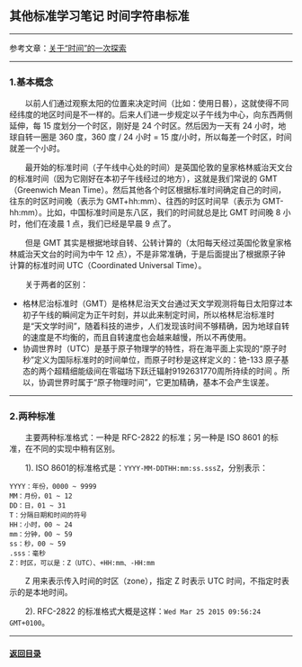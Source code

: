 ## 其他标准学习笔记 时间字符串标准
---

参考文章：[关于“时间”的一次探索](https://segmentfault.com/a/1190000004292140)

---
### 1.基本概念

&emsp;&emsp;以前人们通过观察太阳的位置来决定时间（比如：使用日晷），这就使得不同经纬度的地区时间是不一样的。后来人们进一步规定以子午线为中心，向东西两侧延伸，每 15 度划分一个时区，刚好是 24 个时区。然后因为一天有 24 小时，地球自转一圈是 360 度，360 度 / 24 小时 = 15 度/小时，所以每差一个时区，时间就差一个小时。

&emsp;&emsp;最开始的标准时间（子午线中心处的时间）是英国伦敦的皇家格林威治天文台的标准时间（因为它刚好在本初子午线经过的地方），这就是我们常说的 GMT（Greenwich Mean Time）。然后其他各个时区根据标准时间确定自己的时间，往东的时区时间晚（表示为 GMT+hh:mm）、往西的时区时间早（表示为 GMT-hh:mm）。比如，中国标准时间是东八区，我们的时间就总是比 GMT 时间晚 8 小时，他们在凌晨 1 点，我们已经是早晨 9 点了。

&emsp;&emsp;但是 GMT 其实是根据地球自转、公转计算的（太阳每天经过英国伦敦皇家格林威治天文台的时间为中午 12 点），不是非常准确，于是后面提出了根据原子钟计算的标准时间 UTC（Coordinated Universal Time）。

&emsp;&emsp;关于两者的区别：
+ 格林尼治标准时（GMT）是格林尼治天文台通过天文学观测将每日太阳穿过本初子午线的瞬间定为正午时刻，并以此来制定时间，所以格林尼治标准时是“天文学时间”，随着科技的进步，人们发现该时间不够精确，因为地球自转的速度是不均衡的，而且自转速度也会越来越慢，所以不再使用。
+ 协调世界时（UTC）是基于原子物理学的特性，将在海平面上实现的“原子时秒”定义为国际标准时的时间单位，而原子时秒是这样定义的：铯-133 原子基态的两个超精细能级间在零磁场下跃迁辐射9192631770周所持续的时间 。所以，协调世界时属于“原子物理时间”，它更加精确，基本不会产生误差。

---
### 2.两种标准

&emsp;&emsp;主要两种标准格式：一种是 RFC-2822 的标准；另一种是 ISO 8601 的标准，在不同的实现中稍有区别。

&emsp;&emsp;1). ISO 8601的标准格式是：`YYYY-MM-DDTHH:mm:ss.sssZ`，分别表示：
```
YYYY：年份，0000 ~ 9999
MM：月份，01 ~ 12
DD：日，01 ~ 31
T：分隔日期和时间的符号
HH：小时，00 ~ 24
mm：分钟，00 ~ 59
ss：秒，00 ~ 59
.sss：毫秒
Z：时区，可以是：Z（UTC）、+HH:mm、-HH:mm
```
&emsp;&emsp;Z 用来表示传入时间的时区（zone），指定 Z 时表示 UTC 时间，不指定时表示的是本地时间。

&emsp;&emsp;2). RFC-2822 的标准格式大概是这样：`Wed Mar 25 2015 09:56:24 GMT+0100`。

---

#### [返回目录](./)

